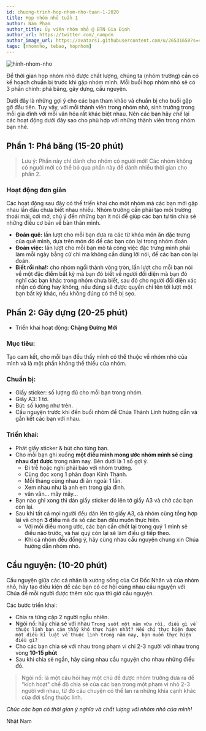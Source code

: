 ```yaml
---
id: chuong-trinh-hop-nhom-nho-tuan-1-2020
title: Họp nhóm nhỏ tuần 1
author: Nam Pham
author_title: Ủy viên nhóm nhỏ @ BTN Gia Định
author_url: https://twitter.com/_nampdn
author_image_url: https://avatars1.githubusercontent.com/u/26531658?s=460&v=4
tags: [nhomnho, tebao, hopnhom]
---
```


![hinh-nhom-nho](https://images.unsplash.com/photo-1529156069898-49953e39b3ac?ixlib=rb-1.2.1&ixid=eyJhcHBfaWQiOjEyMDd9&auto=format&fit=crop&w=3289&q=80)

Để thời gian họp nhóm nhỏ được chất lượng, chúng ta (nhóm trưởng) cần có kế hoạch chuẩn bị trước khi gặp nhóm mình.
Mỗi buổi họp nhóm nhỏ sẽ có 3 phần chính: phá băng, gây dựng, cầu nguyện.

Dưới đây là những gợi ý cho các bạn tham khảo và chuẩn bị cho buổi gặp gỡ đầu tiên. 
Tuy vậy, với mỗi thành viên trong nhóm nhỏ, sinh trưởng trong mỗi gia đình với mỗi văn hóa rất khác biệt nhau.
Nên các bạn hãy _chế_ lại các hoạt động dưới đây sao cho phù hợp với những thành viên trong nhóm bạn nhé.

## Phần 1: Phá băng (15-20 phút)

> Lưu ý: Phần này chỉ dành cho nhóm có người mới! Các nhóm không có người mới có thể bỏ qua phần này để dành nhiều thời gian cho phần 2.

### Hoạt động đơn giản

Các hoạt động sau đây có thể triển khai cho một nhóm mà các bạn mới gặp nhau lần đầu chưa biết nhau nhiều.
Nhóm trưởng cần phải tạo môi trường thoải mái, cởi mở, chú ý đến những bạn ít nói để giúp các bạn tự tin chia sẻ những điều cơ bản về bản thân mình.

- **Đoán quê:** lần lượt cho mỗi bạn đưa ra các từ khóa món ăn đặc trưng của quê mình, dựa trên món đó để các bạn còn lại trong nhóm đoán.
- **Đoán việc:** lần lượt cho mỗi bạn mô tả công việc đặc trưng mình phải làm mỗi ngày bằng cử chỉ mà không cần dùng lời nói, để các bạn còn lại đoán.
- **Biết rồi nha!:** cho nhóm ngồi thành vòng tròn, lần lượt cho mỗi bạn nói về một đặc điểm bất kỳ mà bạn đó biết về người đối diện mà bạn đó nghĩ các bạn khác trong nhóm chưa biết, sau đó cho người đối diện xác nhận có đúng hay không, nếu đúng sẽ được quyền chỉ tên tới lượt một bạn bất kỳ khác, nếu không đúng có thể bị sẹo.

## Phần 2: Gây dựng (20-25 phút)

- Triển khai hoạt động: **Chặng Đường Mới**

### Mục tiêu:

Tạo cam kết, cho mỗi bạn đều thấy mình có thể thuộc về nhóm nhỏ của mình và là một phần không thể thiếu của nhóm.

### Chuẩn bị:

- Giấy sticker: số lượng đủ cho mỗi bạn trong nhóm.
- Giấy A3: 1 tờ.
- Bút: số lượng như trên.
- Cầu nguyện trước khi đến buổi nhóm để Chúa Thánh Linh hướng dẫn và gắn kết các bạn với nhau.

### Triển khai:

- Phát giấy sticker & bút cho từng bạn.
- Cho mỗi bạn ghi xuống **một điều mình mong ước nhóm mình sẽ cùng nhau đạt được** trong năm nay. Bên dưới là 1 số gợi ý.
    - Đi trễ hoặc nghỉ phải báo với nhóm trưởng.
    - Cùng đọc xong 1 phân đoạn Kinh Thánh.
    - Mỗi tháng cùng nhau đi ăn ngoài 1 lần.
    - Xem nhau như là anh em trong gia đình.
    - vân vân... mây mây...
- Bạn nào ghi xong thì dán giấy sticker đó lên tờ giấy A3 và chờ các bạn còn lại.
- Sau khi tất cả mọi người đều dán lên tờ giấy A3, cả nhóm cùng tổng hợp lại và chọn **3 điều** mà đa số các bạn đều muốn thực hiện.
    - Với mỗi điều mong ước, các bạn cần chốt lại trong quý 1 mình sẽ điều nào trước, và hai quý còn lại sẽ làm điều gì tiếp theo.
    - Khi cả nhóm đều đồng ý, hãy cùng nhau cầu nguyện chung xin Chúa hướng dẫn nhóm nhỏ.

## Cầu nguyện: (10-20 phút)

Cầu nguyện giữa các cá nhân là xương sống của Cơ Đốc Nhân và của nhóm nhỏ, hãy tạo điều kiện để các bạn có cơ hội cùng nhau cầu nguyện với Chúa để mỗi người được thêm sức qua thì giờ cầu nguyện.

Các bước triển khai:
- Chia ra từng cặp 2 người ngẫu nhiên.
- Ngòi nổ: hãy chia sẻ với nhau `Trong suốt một năm vừa rồi, điều gì về thuộc linh bạn cảm thấy khó thực hiện nhất? Nếu chỉ thực hiện được một điều kỉ luật về thuộc linh trong năm nay, bạn muốn thực hiện điều gì?`
- Cho các bạn chia sẻ với nhau trong phạm vi chỉ 2-3 người với nhau trong vòng **10-15 phút**
- Sau khi chia sẻ ngắn, hãy cùng nhau cầu nguyện cho nhau những điều đó.

> Ngòi nổ: là một câu hỏi hay một chủ đề được nhóm trưởng đưa ra để "kích hoạt" chế độ chia sẻ của các bạn trong một phạm vi nhỏ 2-3 người với nhau, từ đó câu chuyện có thể lan ra những khía cạnh khác của đời sống thuộc linh.

_Chúc các bạn có thời gian ý nghĩa và chất lượng với nhóm nhỏ của mình!_

Nhật Nam